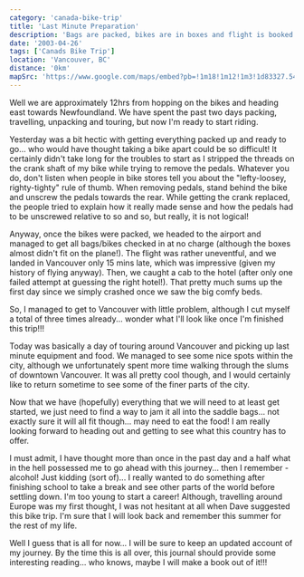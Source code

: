 ```yaml
---
category: 'canada-bike-trip'
title: 'Last Minute Preparation'
description: 'Bags are packed, bikes are in boxes and flight is booked. We land in Vancouver and prepare to hit the road.'
date: '2003-04-26'
tags: ['Canads Bike Trip']
location: 'Vancouver, BC'
distance: '0km'
mapSrc: 'https://www.google.com/maps/embed?pb=!1m18!1m12!1m3!1d83327.54691347048!2d-123.19394355594092!3d49.25771428150453!2m3!1f0!2f0!3f0!3m2!1i1024!2i768!4f13.1!3m3!1m2!1s0x548673f143a94fb3%3A0xbb9196ea9b81f38b!2sVancouver%2C%20BC!5e0!3m2!1sen!2sca!4v1608688757814!5m2!1sen!2sca'
---
```

Well we are approximately 12hrs from hopping on the bikes and heading east towards Newfoundland. We have spent the past two days packing, travelling, unpacking and touring, but now I'm ready to start riding.

Yesterday was a bit hectic with getting everything packed up and ready to go... who would have thought taking a bike apart could be so difficult! It certainly didn't take long for the troubles to start as I stripped the threads on the crank shaft of my bike while trying to remove the pedals. Whatever you do, don't listen when people in bike stores tell you about the "lefty-loosey, righty-tighty" rule of thumb. When removing pedals, stand behind the bike and unscrew the pedals towards the rear. While getting the crank replaced, the people tried to explain how it really made sense and how the pedals had to be unscrewed relative to so and so, but really, it is not logical!

Anyway, once the bikes were packed, we headed to the airport and managed to get all bags/bikes checked in at no charge (although the boxes almost didn't fit on the plane!). The flight was rather uneventful, and we landed in Vancouver only 15 mins late, which was impressive (given my history of flying anyway). Then, we caught a cab to the hotel (after only one failed attempt at guessing the right hotel!). That pretty much sums up the first day since we simply crashed once we saw the big comfy beds.

So, I managed to get to Vancouver with little problem, although I cut myself a total of three times already... wonder what I'll look like once I'm finished this trip!!!

Today was basically a day of touring around Vancouver and picking up last minute equipment and food. We managed to see some nice spots within the city, although we unfortunately spent more time walking through the slums of downtown Vancouver. It was all pretty cool though, and I would certainly like to return sometime to see some of the finer parts of the city.

Now that we have (hopefully) everything that we will need to at least get started, we just need to find a way to jam it all into the saddle bags... not exactly sure it will all fit though... may need to eat the food! I am really looking forward to heading out and getting to see what this country has to offer.

I must admit, I have thought more than once in the past day and a half what in the hell possessed me to go ahead with this journey... then I remember - alcohol! Just kidding (sort of)... I really wanted to do something after finishing school to take a break and see other parts of the world before settling down. I'm too young to start a career! Although, travelling around Europe was my first thought, I was not hesitant at all when Dave suggested this bike trip. I'm sure that I will look back and remember this summer for the rest of my life.

Well I guess that is all for now... I will be sure to keep an updated account of my journey. By the time this is all over, this journal should provide some interesting reading... who knows, maybe I will make a book out of it!!!